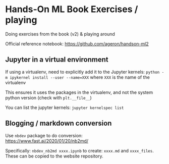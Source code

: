 # Hands-On ML Book Exercises / playing

Doing exercises from the book (v2) & playing around

Official reference notebook: https://github.com/ageron/handson-ml2


## Jupyter in a virtual environment

If using a virtualenv, need to explicitly add it to the Jupyter kernels: `python -m ipykernel install --user --name=XXX` where `XXX` is the name of the virtualenv

This ensures it uses the packages in the virtualenv, and not the system python version (check with `plt.__file__`)

You can list the jupyter kernels: `jupyter kernelspec list`


## Blogging / markdown conversion

Use `nbdev` package to do conversion: https://www.fast.ai/2020/01/20/nb2md/

Specifically: `nbdev_nb2md xxxx.ipynb` to create: `xxxx.md` and `xxxx_files`. These can be copied to the website repository.

